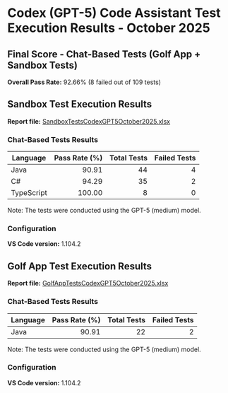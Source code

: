 # Codex (GPT-5) Code Assistant Test Execution Results - October 2025

## Final Score - Chat-Based Tests (Golf App + Sandbox Tests)

**Overall Pass Rate:** 92.66% (8 failed out of 109 tests)

## Sandbox Test Execution Results

**Report file:** [SandboxTestsCodexGPT5October2025.xlsx](../../../../../reports/2025/SandboxTestsCodexGPT5October2025.xlsx)

### Chat-Based Tests Results

| Language   | Pass Rate (%) | Total Tests | Failed Tests |
|------------|--------------:|------------:|-------------:|
| Java       |         90.91 |          44 |            4 |
| C#         |         94.29 |          35 |            2 |
| TypeScript |        100.00 |           8 |            0 |

Note: The tests were conducted using the GPT-5 (medium) model.

### Configuration

**VS Code version:** 1.104.2

## Golf App Test Execution Results

**Report file:** [GolfAppTestsCodexGPT5October2025.xlsx](../../../../../reports/2025/GolfAppTestsCodexGPT5October2025.xlsx)

### Chat-Based Tests Results

| Language | Pass Rate (%) | Total Tests | Failed Tests |
|----------|--------------:|------------:|-------------:|
| Java     |         90.91 |          22 |            2 |

Note: The tests were conducted using the GPT-5 (medium) model.

### Configuration

**VS Code version:** 1.104.2